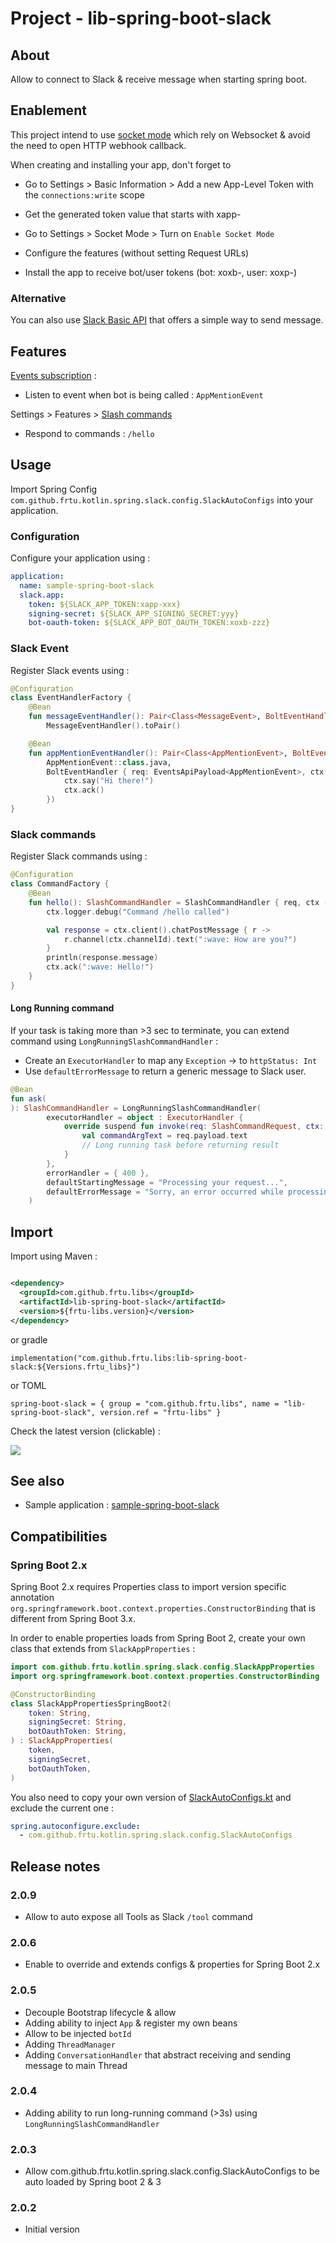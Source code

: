 # Project - lib-spring-boot-slack

## About

Allow to connect to Slack & receive message when starting spring boot.

## Enablement

This project intend to use [socket mode](https://slack.dev/java-slack-sdk/guides/socket-mode) which rely on Websocket &
avoid the need to open HTTP webhook callback.

When creating and installing your app, don't forget to

* Go to Settings > Basic Information > Add a new App-Level Token with the `connections:write` scope
* Get the generated token value that starts with xapp-

* Go to Settings > Socket Mode > Turn on `Enable Socket Mode`
* Configure the features (without setting Request URLs)

* Install the app to receive bot/user tokens (bot: xoxb-, user: xoxp-)

### Alternative

You can also use [Slack Basic API](https://slack.dev/java-slack-sdk/guides/web-api-basics/) that offers a simple way to
send message.

## Features

[Events subscription](https://api.slack.com/apis/events-api) :

* Listen to event when bot is being called : `AppMentionEvent`

Settings > Features > [Slash commands](https://slack.dev/java-slack-sdk/guides/slash-commands)

* Respond to commands : `/hello`

## Usage

Import Spring Config `com.github.frtu.kotlin.spring.slack.config.SlackAutoConfigs` into your application.

### Configuration

Configure your application using :

```yaml
application:
  name: sample-spring-boot-slack
  slack.app:
    token: ${SLACK_APP_TOKEN:xapp-xxx}
    signing-secret: ${SLACK_APP_SIGNING_SECRET:yyy}
    bot-oauth-token: ${SLACK_APP_BOT_OAUTH_TOKEN:xoxb-zzz}
```

### Slack Event

Register Slack events using :

```kotlin
@Configuration
class EventHandlerFactory {
    @Bean
    fun messageEventHandler(): Pair<Class<MessageEvent>, BoltEventHandler<MessageEvent>> =
        MessageEventHandler().toPair()

    @Bean
    fun appMentionEventHandler(): Pair<Class<AppMentionEvent>, BoltEventHandler<AppMentionEvent>> = Pair(
        AppMentionEvent::class.java,
        BoltEventHandler { req: EventsApiPayload<AppMentionEvent>, ctx: EventContext ->
            ctx.say("Hi there!")
            ctx.ack()
        })
}
```

### Slack commands

Register Slack commands using :

```kotlin
@Configuration
class CommandFactory {
    @Bean
    fun hello(): SlashCommandHandler = SlashCommandHandler { req, ctx ->
        ctx.logger.debug("Command /hello called")

        val response = ctx.client().chatPostMessage { r ->
            r.channel(ctx.channelId).text(":wave: How are you?")
        }
        println(response.message)
        ctx.ack(":wave: Hello!")
    }
}
```

#### Long Running command

If your task is taking more than >3 sec to terminate, you can extend command using `LongRunningSlashCommandHandler` :

* Create an `ExecutorHandler` to map any `Exception` -> to `httpStatus: Int`
* Use `defaultErrorMessage` to return a generic message to Slack user.

```kotlin
@Bean
fun ask(
): SlashCommandHandler = LongRunningSlashCommandHandler(
        executorHandler = object : ExecutorHandler {
            override suspend fun invoke(req: SlashCommandRequest, ctx: SlashCommandContext, logger: Logger): String? {
                val commandArgText = req.payload.text
                // Long running task before returning result
            }
        },
        errorHandler = { 400 },
        defaultStartingMessage = "Processing your request...",
        defaultErrorMessage = "Sorry, an error occurred while processing your request.",
    )
```

## Import

Import using Maven :

```XML

<dependency>
  <groupId>com.github.frtu.libs</groupId>
  <artifactId>lib-spring-boot-slack</artifactId>
  <version>${frtu-libs.version}</version>
</dependency>
```

or gradle

```
implementation("com.github.frtu.libs:lib-spring-boot-slack:${Versions.frtu_libs}")
```

or TOML

```
spring-boot-slack = { group = "com.github.frtu.libs", name = "lib-spring-boot-slack", version.ref = "frtu-libs" }
```

Check the latest version (clickable) :

[<img src="https://img.shields.io/maven-central/v/com.github.frtu.libs/lib-spring-boot-slack.svg?label=latest%20release%20:%20lib-spring-boot-slack"/>](https://search.maven.org/#search%7Cga%7C1%7Ca%3A%22lib-utils%22+g%3A%22com.github.frtu.libs%22)

## See also

* Sample application : [sample-spring-boot-slack](..%2Fsamples%2Fsample-spring-boot-slack)

## Compatibilities

### Spring Boot 2.x

Spring Boot 2.x requires Properties class to import version specific
annotation `org.springframework.boot.context.properties.ConstructorBinding` that is different from Spring Boot 3.x.

In order to enable properties loads from Spring Boot 2, create your own class that extends from `SlackAppProperties` :

```kotlin
import com.github.frtu.kotlin.spring.slack.config.SlackAppProperties
import org.springframework.boot.context.properties.ConstructorBinding

@ConstructorBinding
class SlackAppPropertiesSpringBoot2(
    token: String,
    signingSecret: String,
    botOauthToken: String,
) : SlackAppProperties(
    token,
    signingSecret,
    botOauthToken,
)
```

You also need to copy your own version
of [SlackAutoConfigs.kt](src%2Fmain%2Fkotlin%2Fcom%2Fgithub%2Ffrtu%2Fkotlin%2Fspring%2Fslack%2Fconfig%2FSlackAutoConfigs.kt)
and exclude the current one :

```yaml
spring.autoconfigure.exclude:
  - com.github.frtu.kotlin.spring.slack.config.SlackAutoConfigs
```

## Release notes

### 2.0.9

* Allow to auto expose all Tools as Slack `/tool` command

### 2.0.6

* Enable to override and extends configs & properties for Spring Boot 2.x

### 2.0.5

* Decouple Bootstrap lifecycle & allow
* Adding ability to inject `App` & register my own beans
* Allow to be injected `botId`
* Adding `ThreadManager`
* Adding `ConversationHandler` that abstract receiving and sending message to main Thread

### 2.0.4

* Adding ability to run long-running command (>3s) using `LongRunningSlashCommandHandler`

### 2.0.3

* Allow com.github.frtu.kotlin.spring.slack.config.SlackAutoConfigs to be auto loaded by Spring boot 2 & 3

### 2.0.2

* Initial version
